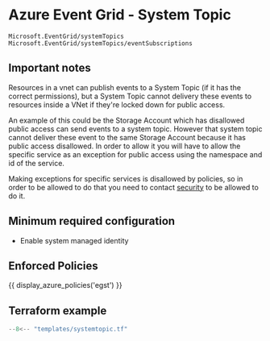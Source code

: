 # Azure Event Grid - System Topic

```
Microsoft.EventGrid/systemTopics
Microsoft.EventGrid/systemTopics/eventSubscriptions
```

## Important notes

Resources in a vnet can publish events to a System Topic (if it has the correct permissions), but a System Topic cannot delivery these events to resources inside a VNet if they're locked down for public access. 

An example of this could be the Storage Account which has disallowed public access can send events to a system topic. However that system topic cannot deliver these event to the same Storage Account because it has public access disallowed. In order to allow it you will have to allow the specific service as an exception for public access using the namespace and id of the service.

Making exceptions for specific services is disallowed by policies, so in order to be allowed to do that you need to contact [security](../../../security/infrastructure/azure.md#policy-exemptions) to be allowed to do it.

## Minimum required configuration

- Enable system managed identity

## Enforced Policies

{{ display_azure_policies('egst') }}


## Terraform example

``` terraform linenums="1"
--8<-- "templates/systemtopic.tf"
```